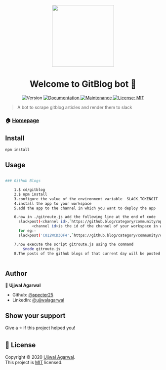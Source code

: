 <div align = "center">


<img height=200px src= "https://github.blog/wp-content/uploads/2013/04/074d0b06-a5e3-11e2-8b7f-9f09eb2ddfae.jpg?resize=1234%2C701">



</div>


<h1 align="center">Welcome to GitBlog  bot 👋</h1>
<p align="center">
  <img alt="Version" src="https://img.shields.io/badge/version-1.0.0-blue.svg?cacheSeconds=2592000" />
  <a href="https://github.com/developer-student-club-thapar/slack-bots/tree/master/dev.to" target="_blank">
    <img alt="Documentation" src="https://img.shields.io/badge/documentation-yes-brightgreen.svg" />
  </a>
  <a href="https://github.com/specter25/slack-bots/graphs/commit-activity" target="_blank">
    <img alt="Maintenance" src="https://img.shields.io/badge/Maintained%3F-yes-green.svg" />
  </a>
  <a href="https://github.com/developer-student-club-thapar/slack-bots/blob/master/LICENSE" target="_blank">
    <img alt="License: MIT" src="https://img.shields.io/github/license/specter25/Devto bot" />
  </a>
</p>

> A bot to scrape gitblog articles and render them to slack

### 🏠 [Homepage](https://github.com/developer-student-club-thapar/slack-bots/tree/master/gitblog)

## Install

```sh
npm install
```

## Usage

```sh
	
### Github Blogs

	1.$ cd/gitblog
	2.$ npm install 
	3.configure the value of the environment variable  SLACK_TOKENGIT
	4.install the app to your workspace
	5.add the app to the channel in which you want to deploy the app

	6.now in ./gitroute.js add the following line at the end of code 
	  slackpost(<channel id>,`https://github.blog/category/community/open-source/`);
	  	  	<channel id>is the id of the channel of your workspace in whivh you want to deploy the bot
	  for eg:-
	  slackpost('C012WCD3QF4',`https://github.blog/category/community/open-source/`);

	7.now execute the script gitroute.js using the command
		$node gitroute.js
	8.The posts of the github blogs of that current day will be posted
	
```


## Author

👤 **Ujjwal Agarwal**

* Github: [@specter25](https://github.com/specter25)
* LinkedIn: [@ujjwalagarwal](https://linkedin.com/in/agarwalujjwal012)


## Show your support

Give a ⭐️ if this project helped you!

## 📝 License

Copyright © 2020 [Ujjwal Agarwal](https://github.com/specter25).<br />
This project is [MIT](https://github.com/developer-student-club-thapar/slack-bots/blob/master/LICENSE) licensed.

